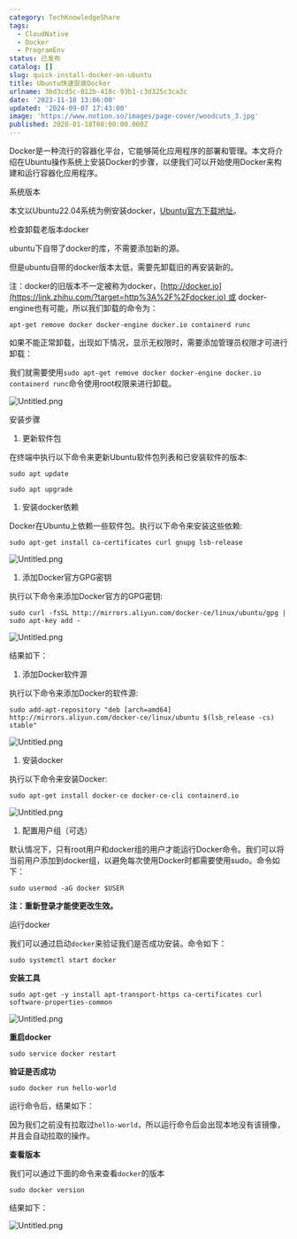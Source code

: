 ```yaml
---
category: TechKnowledgeShare
tags:
  - CloudNative
  - Docker
  - ProgramEnv
status: 已发布
catalog: []
slug: quick-install-docker-on-ubuntu
title: Ubuntu快速安装Docker
urlname: 3bd3cd5c-012b-418c-93b1-c3d325c3ca3c
date: '2023-11-18 13:06:00'
updated: '2024-09-07 17:43:00'
image: 'https://www.notion.so/images/page-cover/woodcuts_3.jpg'
published: 2020-01-18T08:00:00.000Z
---
```


Docker是一种流行的容器化平台，它能够简化应用程序的部署和管理。本文将介绍在Ubuntu操作系统上安装Docker的步骤，以便我们可以开始使用Docker来构建和运行容器化应用程序。


系统版本


本文以Ubuntu22.04系统为例安装docker，[Ubuntu官方下载地址](https://link.zhihu.com/?target=https%3A%2F%2Fubuntu.com%2Fdownload)。


检查卸载老版本docker


ubuntu下自带了docker的库，不需要添加新的源。


但是ubuntu自带的docker版本太低，需要先卸载旧的再安装新的。


注：docker的旧版本不一定被称为docker，[http://docker.io](https://link.zhihu.com/?target=http%3A%2F%2Fdocker.io) 或 docker-engine也有可能，所以我们卸载的命令为：


`apt-get remove docker docker-engine docker.io containerd runc`


如果不能正常卸载，出现如下情况，显示无权限时，需要添加管理员权限才可进行卸载：


我们就需要使用`sudo apt-get remove docker docker-engine docker.io containerd runc`命令使用root权限来进行卸载。


![Untitled.png](https://prod-files-secure.s3.us-west-2.amazonaws.com/5d24fe63-e567-4804-86f9-9fdc62e13082/39952d0f-7851-4550-b715-72a33876c773/Untitled.png?X-Amz-Algorithm=AWS4-HMAC-SHA256&X-Amz-Content-Sha256=UNSIGNED-PAYLOAD&X-Amz-Credential=ASIAZI2LB466SJEETGMN%2F20250416%2Fus-west-2%2Fs3%2Faws4_request&X-Amz-Date=20250416T213617Z&X-Amz-Expires=3600&X-Amz-Security-Token=IQoJb3JpZ2luX2VjEMb%2F%2F%2F%2F%2F%2F%2F%2F%2F%2FwEaCXVzLXdlc3QtMiJGMEQCIDu7pT07h1on4agNq3O0qKElF1SUAw1k0EdvXrzGb%2B4xAiAmf7IohG%2BxCZzth5XxcQ3FuIUjylcCs2nWsHsHw%2BSgqSr%2FAwhPEAAaDDYzNzQyMzE4MzgwNSIMhFbNXAQ6bfBOUBAjKtwD%2B3aIwU%2FRdtfDvlUU1pRuaKaquI0%2FgPH7%2FwPcxqmg1QU23S2WdE6c0uMG20%2BQ3jm36sKbgppXekK9rieXb3LrUTWEv1ej0KhjEABE%2B4mB5ci8z9yzES%2FlidWU28rBXDqFHpQCGalluKcPOV4Be%2BcS8KTgAOUFcHxMos1VuTTxFQY2XHGVse3O1MawuxP%2FIWj20TCmKONN2F%2BGvDoF26anSi58jKOhMDzADKKnz7PT8YmZecawoik4bGN2b2U2UKVNFmvW8gLsbeEUs4QxvpNSgeGmtRR0euo3l%2BBRwjyXvGDIbWGb1uZ9Ip9idf9hD7oVVtMI3dIezoYyuY5WKXrQ82YTi9CSTp%2F1MSoHBdJevwF80yjP%2Bou6Rz2sHtfg%2BxTQ5fWJ9r64kLnYAKp59q7%2Bec0j98kJ0arPFLFL%2FjNMDm16UDY9Slwl%2FrXqm0XQHUfBGpANOFvdKYXmdVB9ozvYRG%2B%2FOv%2B3bl4FkpHxH0M93Qg%2Bbq7wIOKdV4MzZ0VfFwz5fxPkVModBmz0avuf0NbVuLKT1pSSNHqJ3Op7nZHDLdvO1YY%2Bqh5%2FUPzdvKSSsKkvp5bjdXz3Mg9MB0E6J%2FeRQouszaM69N5kAowVrip8JIjk%2Bcx68ulDzedCdoMwl8WAwAY6pgHM6iDpU6kcYdSywe9igYidrjHNqKpFyu1FserGkwcSwTCAGxOH0V5fsQchg3Io5%2BmRV1mfSAPe3XzKmLx159esa5Ij1rRdsysNBANxp38JVMaRraLp0KBxwdwOxNvEFZS0ZrSBnd8aBMpEnIqPgvvEYMVu9K%2FXojFrIPuYnVdWXFpBQsTOHpn4jM5NRt8mQuV%2BY4wo39i5fFJ0vhV9fG9HYzey9et%2F&X-Amz-Signature=fd8a828609a647bf3b0694784e545582580cf1f20925d4a83a5b90f1c55651f5&X-Amz-SignedHeaders=host&x-id=GetObject)


安装步骤

1. 更新软件包

在终端中执行以下命令来更新Ubuntu软件包列表和已安装软件的版本:


`sudo apt update`


`sudo apt upgrade`

1. 安装docker依赖

Docker在Ubuntu上依赖一些软件包。执行以下命令来安装这些依赖:


`sudo apt-get install ca-certificates curl gnupg lsb-release`


![Untitled.png](https://prod-files-secure.s3.us-west-2.amazonaws.com/5d24fe63-e567-4804-86f9-9fdc62e13082/b5a549a8-6621-4824-a151-93e8b0592f14/Untitled.png?X-Amz-Algorithm=AWS4-HMAC-SHA256&X-Amz-Content-Sha256=UNSIGNED-PAYLOAD&X-Amz-Credential=ASIAZI2LB466SJEETGMN%2F20250416%2Fus-west-2%2Fs3%2Faws4_request&X-Amz-Date=20250416T213617Z&X-Amz-Expires=3600&X-Amz-Security-Token=IQoJb3JpZ2luX2VjEMb%2F%2F%2F%2F%2F%2F%2F%2F%2F%2FwEaCXVzLXdlc3QtMiJGMEQCIDu7pT07h1on4agNq3O0qKElF1SUAw1k0EdvXrzGb%2B4xAiAmf7IohG%2BxCZzth5XxcQ3FuIUjylcCs2nWsHsHw%2BSgqSr%2FAwhPEAAaDDYzNzQyMzE4MzgwNSIMhFbNXAQ6bfBOUBAjKtwD%2B3aIwU%2FRdtfDvlUU1pRuaKaquI0%2FgPH7%2FwPcxqmg1QU23S2WdE6c0uMG20%2BQ3jm36sKbgppXekK9rieXb3LrUTWEv1ej0KhjEABE%2B4mB5ci8z9yzES%2FlidWU28rBXDqFHpQCGalluKcPOV4Be%2BcS8KTgAOUFcHxMos1VuTTxFQY2XHGVse3O1MawuxP%2FIWj20TCmKONN2F%2BGvDoF26anSi58jKOhMDzADKKnz7PT8YmZecawoik4bGN2b2U2UKVNFmvW8gLsbeEUs4QxvpNSgeGmtRR0euo3l%2BBRwjyXvGDIbWGb1uZ9Ip9idf9hD7oVVtMI3dIezoYyuY5WKXrQ82YTi9CSTp%2F1MSoHBdJevwF80yjP%2Bou6Rz2sHtfg%2BxTQ5fWJ9r64kLnYAKp59q7%2Bec0j98kJ0arPFLFL%2FjNMDm16UDY9Slwl%2FrXqm0XQHUfBGpANOFvdKYXmdVB9ozvYRG%2B%2FOv%2B3bl4FkpHxH0M93Qg%2Bbq7wIOKdV4MzZ0VfFwz5fxPkVModBmz0avuf0NbVuLKT1pSSNHqJ3Op7nZHDLdvO1YY%2Bqh5%2FUPzdvKSSsKkvp5bjdXz3Mg9MB0E6J%2FeRQouszaM69N5kAowVrip8JIjk%2Bcx68ulDzedCdoMwl8WAwAY6pgHM6iDpU6kcYdSywe9igYidrjHNqKpFyu1FserGkwcSwTCAGxOH0V5fsQchg3Io5%2BmRV1mfSAPe3XzKmLx159esa5Ij1rRdsysNBANxp38JVMaRraLp0KBxwdwOxNvEFZS0ZrSBnd8aBMpEnIqPgvvEYMVu9K%2FXojFrIPuYnVdWXFpBQsTOHpn4jM5NRt8mQuV%2BY4wo39i5fFJ0vhV9fG9HYzey9et%2F&X-Amz-Signature=9b8de85c3914620a24ee27d1eb23108f8a27871875cddd1ce5cc53c7238cbba8&X-Amz-SignedHeaders=host&x-id=GetObject)

1. 添加Docker官方GPG密钥

执行以下命令来添加Docker官方的GPG密钥:


`sudo curl -fsSL http://mirrors.aliyun.com/docker-ce/linux/ubuntu/gpg | sudo apt-key add -`


![Untitled.png](https://prod-files-secure.s3.us-west-2.amazonaws.com/5d24fe63-e567-4804-86f9-9fdc62e13082/98014b5e-f5b7-4b16-804e-ab6917971bd3/Untitled.png?X-Amz-Algorithm=AWS4-HMAC-SHA256&X-Amz-Content-Sha256=UNSIGNED-PAYLOAD&X-Amz-Credential=ASIAZI2LB466SJEETGMN%2F20250416%2Fus-west-2%2Fs3%2Faws4_request&X-Amz-Date=20250416T213617Z&X-Amz-Expires=3600&X-Amz-Security-Token=IQoJb3JpZ2luX2VjEMb%2F%2F%2F%2F%2F%2F%2F%2F%2F%2FwEaCXVzLXdlc3QtMiJGMEQCIDu7pT07h1on4agNq3O0qKElF1SUAw1k0EdvXrzGb%2B4xAiAmf7IohG%2BxCZzth5XxcQ3FuIUjylcCs2nWsHsHw%2BSgqSr%2FAwhPEAAaDDYzNzQyMzE4MzgwNSIMhFbNXAQ6bfBOUBAjKtwD%2B3aIwU%2FRdtfDvlUU1pRuaKaquI0%2FgPH7%2FwPcxqmg1QU23S2WdE6c0uMG20%2BQ3jm36sKbgppXekK9rieXb3LrUTWEv1ej0KhjEABE%2B4mB5ci8z9yzES%2FlidWU28rBXDqFHpQCGalluKcPOV4Be%2BcS8KTgAOUFcHxMos1VuTTxFQY2XHGVse3O1MawuxP%2FIWj20TCmKONN2F%2BGvDoF26anSi58jKOhMDzADKKnz7PT8YmZecawoik4bGN2b2U2UKVNFmvW8gLsbeEUs4QxvpNSgeGmtRR0euo3l%2BBRwjyXvGDIbWGb1uZ9Ip9idf9hD7oVVtMI3dIezoYyuY5WKXrQ82YTi9CSTp%2F1MSoHBdJevwF80yjP%2Bou6Rz2sHtfg%2BxTQ5fWJ9r64kLnYAKp59q7%2Bec0j98kJ0arPFLFL%2FjNMDm16UDY9Slwl%2FrXqm0XQHUfBGpANOFvdKYXmdVB9ozvYRG%2B%2FOv%2B3bl4FkpHxH0M93Qg%2Bbq7wIOKdV4MzZ0VfFwz5fxPkVModBmz0avuf0NbVuLKT1pSSNHqJ3Op7nZHDLdvO1YY%2Bqh5%2FUPzdvKSSsKkvp5bjdXz3Mg9MB0E6J%2FeRQouszaM69N5kAowVrip8JIjk%2Bcx68ulDzedCdoMwl8WAwAY6pgHM6iDpU6kcYdSywe9igYidrjHNqKpFyu1FserGkwcSwTCAGxOH0V5fsQchg3Io5%2BmRV1mfSAPe3XzKmLx159esa5Ij1rRdsysNBANxp38JVMaRraLp0KBxwdwOxNvEFZS0ZrSBnd8aBMpEnIqPgvvEYMVu9K%2FXojFrIPuYnVdWXFpBQsTOHpn4jM5NRt8mQuV%2BY4wo39i5fFJ0vhV9fG9HYzey9et%2F&X-Amz-Signature=0c0c795d9b30ff1e30664918a55ceadf8fd629f7bf5b8fc5ee62f60701fcaf29&X-Amz-SignedHeaders=host&x-id=GetObject)


结果如下：

1. 添加Docker软件源

执行以下命令来添加Docker的软件源:


`sudo add-apt-repository "deb [arch=amd64] http://mirrors.aliyun.com/docker-ce/linux/ubuntu $(lsb_release -cs) stable"`


![Untitled.png](https://prod-files-secure.s3.us-west-2.amazonaws.com/5d24fe63-e567-4804-86f9-9fdc62e13082/7fc5bdbe-9d4c-48b8-ba03-3309380f47ba/Untitled.png?X-Amz-Algorithm=AWS4-HMAC-SHA256&X-Amz-Content-Sha256=UNSIGNED-PAYLOAD&X-Amz-Credential=ASIAZI2LB466SJEETGMN%2F20250416%2Fus-west-2%2Fs3%2Faws4_request&X-Amz-Date=20250416T213617Z&X-Amz-Expires=3600&X-Amz-Security-Token=IQoJb3JpZ2luX2VjEMb%2F%2F%2F%2F%2F%2F%2F%2F%2F%2FwEaCXVzLXdlc3QtMiJGMEQCIDu7pT07h1on4agNq3O0qKElF1SUAw1k0EdvXrzGb%2B4xAiAmf7IohG%2BxCZzth5XxcQ3FuIUjylcCs2nWsHsHw%2BSgqSr%2FAwhPEAAaDDYzNzQyMzE4MzgwNSIMhFbNXAQ6bfBOUBAjKtwD%2B3aIwU%2FRdtfDvlUU1pRuaKaquI0%2FgPH7%2FwPcxqmg1QU23S2WdE6c0uMG20%2BQ3jm36sKbgppXekK9rieXb3LrUTWEv1ej0KhjEABE%2B4mB5ci8z9yzES%2FlidWU28rBXDqFHpQCGalluKcPOV4Be%2BcS8KTgAOUFcHxMos1VuTTxFQY2XHGVse3O1MawuxP%2FIWj20TCmKONN2F%2BGvDoF26anSi58jKOhMDzADKKnz7PT8YmZecawoik4bGN2b2U2UKVNFmvW8gLsbeEUs4QxvpNSgeGmtRR0euo3l%2BBRwjyXvGDIbWGb1uZ9Ip9idf9hD7oVVtMI3dIezoYyuY5WKXrQ82YTi9CSTp%2F1MSoHBdJevwF80yjP%2Bou6Rz2sHtfg%2BxTQ5fWJ9r64kLnYAKp59q7%2Bec0j98kJ0arPFLFL%2FjNMDm16UDY9Slwl%2FrXqm0XQHUfBGpANOFvdKYXmdVB9ozvYRG%2B%2FOv%2B3bl4FkpHxH0M93Qg%2Bbq7wIOKdV4MzZ0VfFwz5fxPkVModBmz0avuf0NbVuLKT1pSSNHqJ3Op7nZHDLdvO1YY%2Bqh5%2FUPzdvKSSsKkvp5bjdXz3Mg9MB0E6J%2FeRQouszaM69N5kAowVrip8JIjk%2Bcx68ulDzedCdoMwl8WAwAY6pgHM6iDpU6kcYdSywe9igYidrjHNqKpFyu1FserGkwcSwTCAGxOH0V5fsQchg3Io5%2BmRV1mfSAPe3XzKmLx159esa5Ij1rRdsysNBANxp38JVMaRraLp0KBxwdwOxNvEFZS0ZrSBnd8aBMpEnIqPgvvEYMVu9K%2FXojFrIPuYnVdWXFpBQsTOHpn4jM5NRt8mQuV%2BY4wo39i5fFJ0vhV9fG9HYzey9et%2F&X-Amz-Signature=953248744c0888bcea0ce5ea1c505c0f49c34cd16a1a5e8b8c607879404b0172&X-Amz-SignedHeaders=host&x-id=GetObject)

1. 安装docker

执行以下命令来安装Docker:


`sudo apt-get install docker-ce docker-ce-cli containerd.io`


![Untitled.png](https://prod-files-secure.s3.us-west-2.amazonaws.com/5d24fe63-e567-4804-86f9-9fdc62e13082/d5ede442-ffc5-49c3-a76a-76559a797244/Untitled.png?X-Amz-Algorithm=AWS4-HMAC-SHA256&X-Amz-Content-Sha256=UNSIGNED-PAYLOAD&X-Amz-Credential=ASIAZI2LB466SJEETGMN%2F20250416%2Fus-west-2%2Fs3%2Faws4_request&X-Amz-Date=20250416T213617Z&X-Amz-Expires=3600&X-Amz-Security-Token=IQoJb3JpZ2luX2VjEMb%2F%2F%2F%2F%2F%2F%2F%2F%2F%2FwEaCXVzLXdlc3QtMiJGMEQCIDu7pT07h1on4agNq3O0qKElF1SUAw1k0EdvXrzGb%2B4xAiAmf7IohG%2BxCZzth5XxcQ3FuIUjylcCs2nWsHsHw%2BSgqSr%2FAwhPEAAaDDYzNzQyMzE4MzgwNSIMhFbNXAQ6bfBOUBAjKtwD%2B3aIwU%2FRdtfDvlUU1pRuaKaquI0%2FgPH7%2FwPcxqmg1QU23S2WdE6c0uMG20%2BQ3jm36sKbgppXekK9rieXb3LrUTWEv1ej0KhjEABE%2B4mB5ci8z9yzES%2FlidWU28rBXDqFHpQCGalluKcPOV4Be%2BcS8KTgAOUFcHxMos1VuTTxFQY2XHGVse3O1MawuxP%2FIWj20TCmKONN2F%2BGvDoF26anSi58jKOhMDzADKKnz7PT8YmZecawoik4bGN2b2U2UKVNFmvW8gLsbeEUs4QxvpNSgeGmtRR0euo3l%2BBRwjyXvGDIbWGb1uZ9Ip9idf9hD7oVVtMI3dIezoYyuY5WKXrQ82YTi9CSTp%2F1MSoHBdJevwF80yjP%2Bou6Rz2sHtfg%2BxTQ5fWJ9r64kLnYAKp59q7%2Bec0j98kJ0arPFLFL%2FjNMDm16UDY9Slwl%2FrXqm0XQHUfBGpANOFvdKYXmdVB9ozvYRG%2B%2FOv%2B3bl4FkpHxH0M93Qg%2Bbq7wIOKdV4MzZ0VfFwz5fxPkVModBmz0avuf0NbVuLKT1pSSNHqJ3Op7nZHDLdvO1YY%2Bqh5%2FUPzdvKSSsKkvp5bjdXz3Mg9MB0E6J%2FeRQouszaM69N5kAowVrip8JIjk%2Bcx68ulDzedCdoMwl8WAwAY6pgHM6iDpU6kcYdSywe9igYidrjHNqKpFyu1FserGkwcSwTCAGxOH0V5fsQchg3Io5%2BmRV1mfSAPe3XzKmLx159esa5Ij1rRdsysNBANxp38JVMaRraLp0KBxwdwOxNvEFZS0ZrSBnd8aBMpEnIqPgvvEYMVu9K%2FXojFrIPuYnVdWXFpBQsTOHpn4jM5NRt8mQuV%2BY4wo39i5fFJ0vhV9fG9HYzey9et%2F&X-Amz-Signature=f74872a924ca5c318894313c4da423f84f97bdc754d3adf5f3b7e6bb0c810b5f&X-Amz-SignedHeaders=host&x-id=GetObject)

1. 配置用户组（可选）

默认情况下，只有root用户和docker组的用户才能运行Docker命令。我们可以将当前用户添加到docker组，以避免每次使用Docker时都需要使用sudo。命令如下：


`sudo usermod -aG docker $USER`


**注：重新登录才能使更改生效。**


运行docker


我们可以通过启动`docker`来验证我们是否成功安装。命令如下：


`sudo systemctl start docker`


**安装工具**


`sudo apt-get -y install apt-transport-https ca-certificates curl software-properties-common`


![Untitled.png](https://prod-files-secure.s3.us-west-2.amazonaws.com/5d24fe63-e567-4804-86f9-9fdc62e13082/0c3615c1-94db-46f5-9743-68bb221a9964/Untitled.png?X-Amz-Algorithm=AWS4-HMAC-SHA256&X-Amz-Content-Sha256=UNSIGNED-PAYLOAD&X-Amz-Credential=ASIAZI2LB466SJEETGMN%2F20250416%2Fus-west-2%2Fs3%2Faws4_request&X-Amz-Date=20250416T213617Z&X-Amz-Expires=3600&X-Amz-Security-Token=IQoJb3JpZ2luX2VjEMb%2F%2F%2F%2F%2F%2F%2F%2F%2F%2FwEaCXVzLXdlc3QtMiJGMEQCIDu7pT07h1on4agNq3O0qKElF1SUAw1k0EdvXrzGb%2B4xAiAmf7IohG%2BxCZzth5XxcQ3FuIUjylcCs2nWsHsHw%2BSgqSr%2FAwhPEAAaDDYzNzQyMzE4MzgwNSIMhFbNXAQ6bfBOUBAjKtwD%2B3aIwU%2FRdtfDvlUU1pRuaKaquI0%2FgPH7%2FwPcxqmg1QU23S2WdE6c0uMG20%2BQ3jm36sKbgppXekK9rieXb3LrUTWEv1ej0KhjEABE%2B4mB5ci8z9yzES%2FlidWU28rBXDqFHpQCGalluKcPOV4Be%2BcS8KTgAOUFcHxMos1VuTTxFQY2XHGVse3O1MawuxP%2FIWj20TCmKONN2F%2BGvDoF26anSi58jKOhMDzADKKnz7PT8YmZecawoik4bGN2b2U2UKVNFmvW8gLsbeEUs4QxvpNSgeGmtRR0euo3l%2BBRwjyXvGDIbWGb1uZ9Ip9idf9hD7oVVtMI3dIezoYyuY5WKXrQ82YTi9CSTp%2F1MSoHBdJevwF80yjP%2Bou6Rz2sHtfg%2BxTQ5fWJ9r64kLnYAKp59q7%2Bec0j98kJ0arPFLFL%2FjNMDm16UDY9Slwl%2FrXqm0XQHUfBGpANOFvdKYXmdVB9ozvYRG%2B%2FOv%2B3bl4FkpHxH0M93Qg%2Bbq7wIOKdV4MzZ0VfFwz5fxPkVModBmz0avuf0NbVuLKT1pSSNHqJ3Op7nZHDLdvO1YY%2Bqh5%2FUPzdvKSSsKkvp5bjdXz3Mg9MB0E6J%2FeRQouszaM69N5kAowVrip8JIjk%2Bcx68ulDzedCdoMwl8WAwAY6pgHM6iDpU6kcYdSywe9igYidrjHNqKpFyu1FserGkwcSwTCAGxOH0V5fsQchg3Io5%2BmRV1mfSAPe3XzKmLx159esa5Ij1rRdsysNBANxp38JVMaRraLp0KBxwdwOxNvEFZS0ZrSBnd8aBMpEnIqPgvvEYMVu9K%2FXojFrIPuYnVdWXFpBQsTOHpn4jM5NRt8mQuV%2BY4wo39i5fFJ0vhV9fG9HYzey9et%2F&X-Amz-Signature=91c91a40d6b15a4db841260f70b9c5aa880e1268271b97abaee58cb415ba3c85&X-Amz-SignedHeaders=host&x-id=GetObject)


**重启docker**


`sudo service docker restart`


**验证是否成功**


`sudo docker run hello-world`


运行命令后，结果如下：


因为我们之前没有拉取过`hello-world`，所以运行命令后会出现本地没有该镜像，并且会自动拉取的操作。


**查看版本**


我们可以通过下面的命令来查看`docker`的版本


`sudo docker version`


结果如下：


![Untitled.png](https://prod-files-secure.s3.us-west-2.amazonaws.com/5d24fe63-e567-4804-86f9-9fdc62e13082/efdb509a-3c1e-41a3-91ee-a1bd88793688/Untitled.png?X-Amz-Algorithm=AWS4-HMAC-SHA256&X-Amz-Content-Sha256=UNSIGNED-PAYLOAD&X-Amz-Credential=ASIAZI2LB466SJEETGMN%2F20250416%2Fus-west-2%2Fs3%2Faws4_request&X-Amz-Date=20250416T213617Z&X-Amz-Expires=3600&X-Amz-Security-Token=IQoJb3JpZ2luX2VjEMb%2F%2F%2F%2F%2F%2F%2F%2F%2F%2FwEaCXVzLXdlc3QtMiJGMEQCIDu7pT07h1on4agNq3O0qKElF1SUAw1k0EdvXrzGb%2B4xAiAmf7IohG%2BxCZzth5XxcQ3FuIUjylcCs2nWsHsHw%2BSgqSr%2FAwhPEAAaDDYzNzQyMzE4MzgwNSIMhFbNXAQ6bfBOUBAjKtwD%2B3aIwU%2FRdtfDvlUU1pRuaKaquI0%2FgPH7%2FwPcxqmg1QU23S2WdE6c0uMG20%2BQ3jm36sKbgppXekK9rieXb3LrUTWEv1ej0KhjEABE%2B4mB5ci8z9yzES%2FlidWU28rBXDqFHpQCGalluKcPOV4Be%2BcS8KTgAOUFcHxMos1VuTTxFQY2XHGVse3O1MawuxP%2FIWj20TCmKONN2F%2BGvDoF26anSi58jKOhMDzADKKnz7PT8YmZecawoik4bGN2b2U2UKVNFmvW8gLsbeEUs4QxvpNSgeGmtRR0euo3l%2BBRwjyXvGDIbWGb1uZ9Ip9idf9hD7oVVtMI3dIezoYyuY5WKXrQ82YTi9CSTp%2F1MSoHBdJevwF80yjP%2Bou6Rz2sHtfg%2BxTQ5fWJ9r64kLnYAKp59q7%2Bec0j98kJ0arPFLFL%2FjNMDm16UDY9Slwl%2FrXqm0XQHUfBGpANOFvdKYXmdVB9ozvYRG%2B%2FOv%2B3bl4FkpHxH0M93Qg%2Bbq7wIOKdV4MzZ0VfFwz5fxPkVModBmz0avuf0NbVuLKT1pSSNHqJ3Op7nZHDLdvO1YY%2Bqh5%2FUPzdvKSSsKkvp5bjdXz3Mg9MB0E6J%2FeRQouszaM69N5kAowVrip8JIjk%2Bcx68ulDzedCdoMwl8WAwAY6pgHM6iDpU6kcYdSywe9igYidrjHNqKpFyu1FserGkwcSwTCAGxOH0V5fsQchg3Io5%2BmRV1mfSAPe3XzKmLx159esa5Ij1rRdsysNBANxp38JVMaRraLp0KBxwdwOxNvEFZS0ZrSBnd8aBMpEnIqPgvvEYMVu9K%2FXojFrIPuYnVdWXFpBQsTOHpn4jM5NRt8mQuV%2BY4wo39i5fFJ0vhV9fG9HYzey9et%2F&X-Amz-Signature=fd9eb55db9f4e672030eb8d9260b12a601a74b02de808814ca08935340b92c07&X-Amz-SignedHeaders=host&x-id=GetObject)

